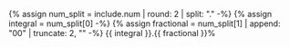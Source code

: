 {% assign num_split = include.num | round: 2 | split: "." -%}
{% assign integral = num_split[0] -%}
{% assign fractional = num_split[1] | append: "00" | truncate: 2, "" -%}
{{ integral }}.{{ fractional }}%